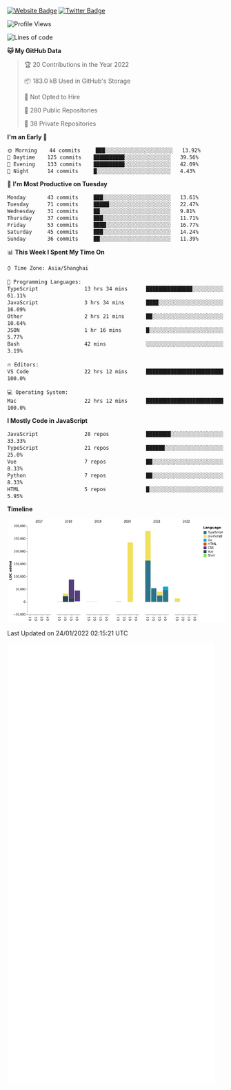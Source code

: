 [![Website Badge](https://img.shields.io/badge/-caos.me-444444?style=flat&logo=Google-Chrome&logoColor=f2f2f2&link=https://caos.me)](https://caos.me)
[![Twitter Badge](https://img.shields.io/badge/-@caosbad-1da1f2?style=flat&labelColor=1ca0f1&logo=twitter&logoColor=white&link=https://twitter.com/caosbad)](https://twitter.com/caosbad)



<!--START_SECTION:waka-->
![Profile Views](http://img.shields.io/badge/Profile%20Views-2-blue)

![Lines of code](https://img.shields.io/badge/From%20Hello%20World%20I%27ve%20Written-856%20Thousand%20lines%20of%20code-blue)

**🐱 My GitHub Data** 

> 🏆 20 Contributions in the Year 2022
 > 
> 📦 183.0 kB Used in GitHub's Storage 
 > 
> 🚫 Not Opted to Hire
 > 
> 📜 280 Public Repositories 
 > 
> 🔑 38 Private Repositories  
 > 
**I'm an Early 🐤** 

```text
🌞 Morning    44 commits     ███░░░░░░░░░░░░░░░░░░░░░░   13.92% 
🌆 Daytime    125 commits    ██████████░░░░░░░░░░░░░░░   39.56% 
🌃 Evening    133 commits    ██████████░░░░░░░░░░░░░░░   42.09% 
🌙 Night      14 commits     █░░░░░░░░░░░░░░░░░░░░░░░░   4.43%

```
📅 **I'm Most Productive on Tuesday** 

```text
Monday       43 commits     ███░░░░░░░░░░░░░░░░░░░░░░   13.61% 
Tuesday      71 commits     █████░░░░░░░░░░░░░░░░░░░░   22.47% 
Wednesday    31 commits     ██░░░░░░░░░░░░░░░░░░░░░░░   9.81% 
Thursday     37 commits     ███░░░░░░░░░░░░░░░░░░░░░░   11.71% 
Friday       53 commits     ████░░░░░░░░░░░░░░░░░░░░░   16.77% 
Saturday     45 commits     ███░░░░░░░░░░░░░░░░░░░░░░   14.24% 
Sunday       36 commits     ██░░░░░░░░░░░░░░░░░░░░░░░   11.39%

```


📊 **This Week I Spent My Time On** 

```text
⌚︎ Time Zone: Asia/Shanghai

💬 Programming Languages: 
TypeScript               13 hrs 34 mins      ███████████████░░░░░░░░░░   61.11% 
JavaScript               3 hrs 34 mins       ████░░░░░░░░░░░░░░░░░░░░░   16.09% 
Other                    2 hrs 21 mins       ██░░░░░░░░░░░░░░░░░░░░░░░   10.64% 
JSON                     1 hr 16 mins        █░░░░░░░░░░░░░░░░░░░░░░░░   5.77% 
Bash                     42 mins             ░░░░░░░░░░░░░░░░░░░░░░░░░   3.19%

🔥 Editors: 
VS Code                  22 hrs 12 mins      █████████████████████████   100.0%

💻 Operating System: 
Mac                      22 hrs 12 mins      █████████████████████████   100.0%

```

**I Mostly Code in JavaScript** 

```text
JavaScript               28 repos            ████████░░░░░░░░░░░░░░░░░   33.33% 
TypeScript               21 repos            ██████░░░░░░░░░░░░░░░░░░░   25.0% 
Vue                      7 repos             ██░░░░░░░░░░░░░░░░░░░░░░░   8.33% 
Python                   7 repos             ██░░░░░░░░░░░░░░░░░░░░░░░   8.33% 
HTML                     5 repos             █░░░░░░░░░░░░░░░░░░░░░░░░   5.95%

```


**Timeline**

![Chart not found](https://raw.githubusercontent.com/caosbad/caosbad/master/charts/bar_graph.png) 


 Last Updated on 24/01/2022 02:15:21 UTC
<!--END_SECTION:waka-->


![Metrics](https://github.com/caosbad/CaosBad/blob/master/github-metrics.svg)
